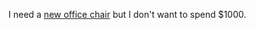 I need a <a href="https://twitter.com/davewiner/status/1315981839522304003">new office chair</a> but I don't want to spend $1000. 

